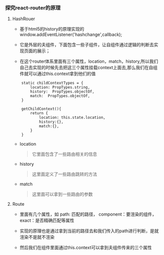 ### 探究react-router的原理

1. HashRouer
    - 基于html5的history的原理实现的  window.addEventListener('hashchange',callback);

    - 它是外层的夫组件，下面包含一些子组件，让自组件通过逻辑的判断去实现页面的展示；

    - 在这个router体系里面有三个属性，location，match，history,所以我们自己去实现的时候先去把这三个属性挂载context上面去,那么我们在自组件就可以通过this.context拿到他们的值
    ```
        static childContextTypes = {
            location: PropTypes.string,
            history:  PropTypes.objectOf,
            match:  PropTypes.objectOf,
        }

        getChildContext(){
            return {
                location: this.state.location,
                history:{},
                match:{},
            }
        }
    ```

    - location
        > 它里面包含了一些路由相关的信息
    
    - history
        > 这里面定义了一些路由跳转的方法
    
    - match
        > 这里面可以拿到一些路由的参数

2. Route
    - 里面有几个属性，如 path: 匹配的路径， component：要渲染的组件， exact：是否精确匹配等属性

    - 实现的原理也是通过拿到当前的路径去和我们传入的path进行判断，是就渲染不是就不渲染

    - 然后我们在组件里面通过this.context可以拿到夫组件传来的三个属性
    
